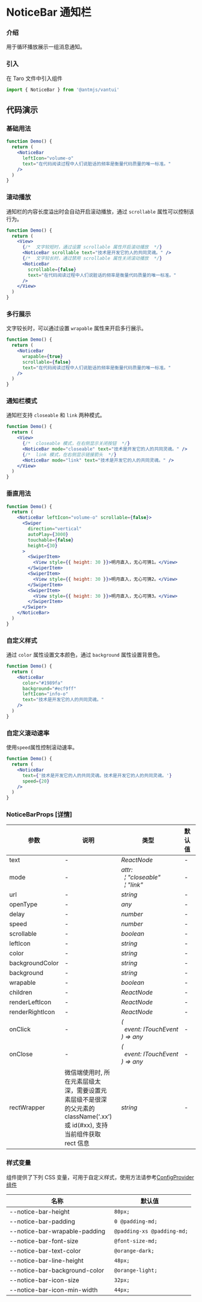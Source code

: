 # NoticeBar 通知栏

### 介绍

用于循环播放展示一组消息通知。

### 引入

在 Taro 文件中引入组件

```js
import { NoticeBar } from '@antmjs/vantui'
```

## 代码演示

### 基础用法

```jsx
function Demo() {
  return (
    <NoticeBar
      leftIcon="volume-o"
      text="在代码阅读过程中人们说脏话的频率是衡量代码质量的唯一标准。"
    />
  )
}
```

### 滚动播放

通知栏的内容长度溢出时会自动开启滚动播放，通过 `scrollable` 属性可以控制该行为。

```jsx
function Demo() {
  return (
    <View>
      {/*  文字较短时，通过设置 scrollable 属性开启滚动播放  */}
      <NoticeBar scrollable text="技术是开发它的人的共同灵魂。" />
      {/*  文字较长时，通过禁用 scrollable 属性关闭滚动播放  */}
      <NoticeBar
        scrollable={false}
        text="在代码阅读过程中人们说脏话的频率是衡量代码质量的唯一标准。"
      />
    </View>
  )
}
```

### 多行展示

文字较长时，可以通过设置 `wrapable` 属性来开启多行展示。

```jsx
function Demo() {
  return (
    <NoticeBar
      wrapable={true}
      scrollable={false}
      text="在代码阅读过程中人们说脏话的频率是衡量代码质量的唯一标准。"
    />
  )
}
```

### 通知栏模式

通知栏支持 `closeable` 和 `link` 两种模式。

```jsx
function Demo() {
  return (
    <View>
      {/*  closeable 模式，在右侧显示关闭按钮  */}
      <NoticeBar mode="closeable" text="技术是开发它的人的共同灵魂。" />
      {/*  link 模式，在右侧显示链接箭头  */}
      <NoticeBar mode="link" text="技术是开发它的人的共同灵魂。" />
    </View>
  )
}
```

### 垂直用法

```jsx
function Demo() {
  return (
    <NoticeBar leftIcon="volume-o" scrollable={false}>
      <Swiper
        direction="vertical"
        autoPlay={3000}
        touchable={false}
        height={30}
      >
        <SwiperItem>
          <View style={{ height: 30 }}>明月直入，无心可猜1。</View>
        </SwiperItem>
        <SwiperItem>
          <View style={{ height: 30 }}>明月直入，无心可猜2。</View>
        </SwiperItem>
        <SwiperItem>
          <View style={{ height: 30 }}>明月直入，无心可猜3。</View>
        </SwiperItem>
      </Swiper>
    </NoticeBar>
  )
}
```

### 自定义样式

通过 `color` 属性设置文本颜色，通过 `background` 属性设置背景色。

```jsx
function Demo() {
  return (
    <NoticeBar
      color="#1989fa"
      background="#ecf9ff"
      leftIcon="info-o"
      text="技术是开发它的人的共同灵魂。"
    />
  )
}
```

### 自定义滚动速率

使用`speed`属性控制滚动速率。

```jsx
function Demo() {
  return (
    <NoticeBar
      text={'技术是开发它的人的共同灵魂。技术是开发它的人的共同灵魂。'}
      speed={20}
    />
  )
}
```

### NoticeBarProps [[详情]](https://github.com/AntmJS/vantui/tree/main/packages/vantui/types/notice-bar.d.ts)

| 参数            | 说明                                                                                                                      | 类型                                                                                                                            | 默认值 | 必填    |
| --------------- | ------------------------------------------------------------------------------------------------------------------------- | ------------------------------------------------------------------------------------------------------------------------------- | ------ | ------- |
| text            | -                                                                                                                         | _&nbsp;&nbsp;ReactNode<br/>_                                                                                                    | -      | `false` |
| mode            | -                                                                                                                         | _&nbsp;&nbsp;attr:<br/>&nbsp;&nbsp;&nbsp;&nbsp;&brvbar;&nbsp;"closeable"<br/>&nbsp;&nbsp;&nbsp;&nbsp;&brvbar;&nbsp;"link"<br/>_ | -      | `false` |
| url             | -                                                                                                                         | _&nbsp;&nbsp;string<br/>_                                                                                                       | -      | `false` |
| openType        | -                                                                                                                         | _&nbsp;&nbsp;any<br/>_                                                                                                          | -      | `false` |
| delay           | -                                                                                                                         | _&nbsp;&nbsp;number<br/>_                                                                                                       | -      | `false` |
| speed           | -                                                                                                                         | _&nbsp;&nbsp;number<br/>_                                                                                                       | -      | `false` |
| scrollable      | -                                                                                                                         | _&nbsp;&nbsp;boolean<br/>_                                                                                                      | -      | `false` |
| leftIcon        | -                                                                                                                         | _&nbsp;&nbsp;string<br/>_                                                                                                       | -      | `false` |
| color           | -                                                                                                                         | _&nbsp;&nbsp;string<br/>_                                                                                                       | -      | `false` |
| backgroundColor | -                                                                                                                         | _&nbsp;&nbsp;string<br/>_                                                                                                       | -      | `false` |
| background      | -                                                                                                                         | _&nbsp;&nbsp;string<br/>_                                                                                                       | -      | `false` |
| wrapable        | -                                                                                                                         | _&nbsp;&nbsp;boolean<br/>_                                                                                                      | -      | `false` |
| children        | -                                                                                                                         | _&nbsp;&nbsp;ReactNode<br/>_                                                                                                    | -      | `false` |
| renderLeftIcon  | -                                                                                                                         | _&nbsp;&nbsp;ReactNode<br/>_                                                                                                    | -      | `false` |
| renderRightIcon | -                                                                                                                         | _&nbsp;&nbsp;ReactNode<br/>_                                                                                                    | -      | `false` |
| onClick         | -                                                                                                                         | _&nbsp;&nbsp;(<br/>&nbsp;&nbsp;&nbsp;&nbsp;event:&nbsp;ITouchEvent<br/>&nbsp;&nbsp;)&nbsp;=>&nbsp;any<br/>_                     | -      | `false` |
| onClose         | -                                                                                                                         | _&nbsp;&nbsp;(<br/>&nbsp;&nbsp;&nbsp;&nbsp;event:&nbsp;ITouchEvent<br/>&nbsp;&nbsp;)&nbsp;=>&nbsp;any<br/>_                     | -      | `false` |
| rectWrapper     | 微信端使用时, 所在元素层级太深，需要设置元素层级不是很深的父元素的 className(‘.xx’)或 id(#xx), 支持当前组件获取 rect 信息 | _&nbsp;&nbsp;string<br/>_                                                                                                       | -      | `false` |

### 样式变量

组件提供了下列 CSS 变量，可用于自定义样式，使用方法请参考[ConfigProvider 组件](https://antmjs.github.io/vantui/#/config-provider)

| 名称                          | 默认值                      |
| ----------------------------- | --------------------------- |
| --notice-bar-height           | ` 80px;`                    |
| --notice-bar-padding          | ` 0 @padding-md;`           |
| --notice-bar-wrapable-padding | ` @padding-xs @padding-md;` |
| --notice-bar-font-size        | ` @font-size-md;`           |
| --notice-bar-text-color       | ` @orange-dark;`            |
| --notice-bar-line-height      | ` 48px;`                    |
| --notice-bar-background-color | ` @orange-light;`           |
| --notice-bar-icon-size        | ` 32px;`                    |
| --notice-bar-icon-min-width   | ` 44px;`                    |
